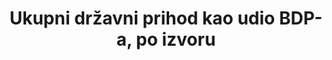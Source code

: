﻿---
comments_and_limitations: Nominal  dollars
periodicity: Annual
time_period: 2000-2016
unit_of_measure: Percentage
date_of_national_source_publication: 8/2017
us_method_of_computation: 'GCR(component)  divided  by  GDP,  expressed  as  a  percentage'
title: 'Ukupni državni prihod kao udio BDP-a, po izvoru'
permalink: /17-1-1/
sdg_goal: 17
layout: indicator
indicator: 17.1.1
indicator_variable: crnt_rcpts
graph: longitudinal
graph_type_description: Line  graph
graph_status_notes: Graphed
variable_description: null
variable_notes: null
un_designated_tier: '1'
un_custodial_agency: 'IMF  (Partnering  Agencies:OECD,  World  Bank)'
target_id: '17.1'
has_metadata: true
goal_meta_link: 'http://unstats.un.org/sdgs/files/metadata-compilation/Metadata-Goal-17.pdf'
goal_meta_link_page: 2
indicator_name: 'Ukupni državni prihod kao udio BDP-a, po izvoru'
source_title: null
source_notes: null
published: true
actual_indicator_available: 'Government  current  receipts  as  a  percentage  of  GDP,  by  source'
rationale_interpretation: >-
  Glavna mjera predstavlja ukupne porezne prihode koje je država primila tijekom godine, izražena kao postotak BDP-a, odnosno ukupnog nacionalnog dohotka. Porezi uključuju porez na dohodak i porez na dobit, poreze na imovinu, poreze na dodanu vrijednost, trošarine, carine i doprinose za socijalno osiguranje. Omjer poreza u BDP-u vodeći je pokazatelj za procjenu financijskih domaćih sredstava vlade da provede svoj program, prikuplja sredstva za opskrbu fizičkom infrastrukturom, javnim dobrima i uslugama. Omjer poreza na BDP podržava razvoj učinkovitih poreznih sustava i predstavlja bitnu značajku uspješnog okvira upravljanja. Normaliziranje podataka, dijeleći ukupne prihode po BDP-u, omogućuju jednostavne usporedbe među zemljama. Usporedivi i dosljedni porezni statistički podaci, poput omjera poreza u BDP-u, olakšavaju transparentan dijalog o politikama i pružaju kreatorima politike važan alat za procjenu alternativnih fiskalnih reformi i poduzimanje odgovarajućih politika.
target: >-
  Ojačati mobilizaciju domaćih resursa, uključujući međunarodnu potporu zemljama u razvoju, kako bi se poboljšale domaće mogućnosti za prikupljanje poreza i drugih prihoda.
indicator_definition: >-
  Ukupni porezi kao postotak bruto domaćeg proizvoda (BDP). U klasifikaciji OECD pojam "porezi" definira se kao obvezna nerevidirana plaćanja općoj državi. Definicija vlade slijedi sustav Sustava nacionalnih računa (SNA) za 2008. godinu. Važni dijelovi konceptualnog okvira SNAs i njegove definicije različitih sektora gospodarstva odrazili su se u klasifikaciji poreza OECD-a. Podaci se pretežno bilježe na obračunskoj osnovi. Podaci o poreznim prihodima bilježe se bez nadoknađivanja administrativnih troškova vezanih uz naplatu poreza. BDP također prati definiciju koja se koristi u SNA. Metodologija koja se koristi za sastavljanje interno usporedivih statistika prihoda OECD-a pomno je razvijena i profinjena kroz konzultacije s nacionalnim statističarima i donositeljima poreznih politika više od 40 godina. Ona se i dalje razvija.
actual_indicator_available_description: >-
  Crnt_receipts  is  defined  as  Government  Current  Receipts  (GCR)  as  a  percentage  of  GDP.  crnt_tax_receipts  is  defined  as  Current  Tax  Receipts  (component  of  GCR)  as  a  percentage  of  GDP.  ctrbtns_govt_soc_ins  is  defined  as  Contributions  for  Government  Social  Insurance  (component  of  GCR)  as  a  percentage  of  GDP.  inc_rcpts_asts  is  defined  as  Income  Receipts  on  Assets  (component  of  GCR)  as  a  percentage  of  GDP.
date_metadata_updated: 10/2017
scheduled_update_by_national_source: 10/2017
source_agency_staff_name: Andrew  Craig
source_agency_staff_email: Andrew.Craig@bea.gov
source_agency_survey_dataset: Government  Current  Receipts  and  Expenditures
source_url: 'http://www.bea.gov/iTable/iTableHtml.cfm?reqid=9&step=3&isuri=1&903=86'
graph_title: US  Government  current  receipts  as  a  percentage  of  GDP  

---